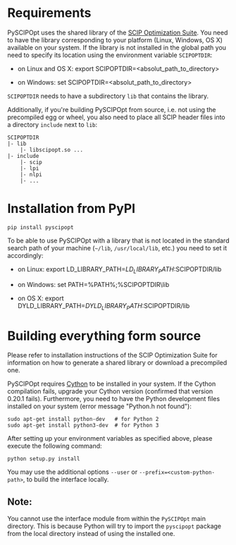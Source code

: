 Requirements
============

PySCIPOpt uses the shared library of the [SCIP Optimization Suite](http://scip.zib.de/).
You need to have the library corresponding to your platform (Linux, Windows, OS X) available on your system.
If the library is not installed in the global path you need to specify its location using the environment variable `SCIPOPTDIR`:

 - on Linux and OS X:
    export SCIPOPTDIR=<absolut_path_to_directory>

 - on Windows:
    set SCIPOPTDIR=<absolut_path_to_directory>

`SCIPOPTDIR` needs to have a subdirectory `lib` that contains the library.

Additionally, if you're building PySCIPOpt from source, i.e. not using the precompiled egg or wheel, you also need to place all SCIP header files into a directory `include` next to `lib`:

    SCIPOPTDIR
    |- lib
        |- libscipopt.so ...
    |- include
        |- scip
        |- lpi
        |- nlpi
        |- ...



Installation from PyPI
======================

`pip install pyscipopt`

To be able to use PySCIPOpt with a library that is not located in the standard search path of your machine (`~/lib`, `/usr/local/lib`, etc.) you need to set it accordingly:

 - on Linux:
    export LD_LIBRARY_PATH=$LD_LIBRARY_PATH:$SCIPOPTDIR/lib

 - on Windows:
    set PATH=%PATH%;%SCIPOPTDIR\lib

 - on OS X:
    export DYLD_LIBRARY_PATH=$DYLD_LIBRARY_PATH:$SCIPOPTDIR/lib


Building everything form source
===============================

Please refer to installation instructions of the SCIP Optimization Suite for information on how to generate a shared library or download a precompiled one.

PySCIPOpt requires [Cython](http://cython.org/) to be installed in your system. If the Cython compilation fails, upgrade your Cython version (confirmed that version 0.20.1 fails). Furthermore, you need to have the Python development files installed on your system (error message "Python.h not found"):

    sudo apt-get install python-dev   # for Python 2
    sudo apt-get install python3-dev  # for Python 3

After setting up your environment variables as specified above, please execute the following command:

    python setup.py install

You may use the additional options `--user` or `--prefix=<custom-python-path>`, to build the interface locally.


Note:
-----

You cannot use the interface module from within the `PySCIPOpt` main directory. This is because Python will try to import the `pyscipopt` package from the local directory instead of using the installed one.

